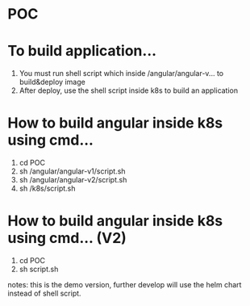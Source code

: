 # POC

# To build application...

1. You must run shell script which inside /angular/angular-v... to build&deploy image
2. After deploy, use the shell script inside k8s to build an application

# How to build angular inside k8s using cmd...

1. cd POC
2. sh /angular/angular-v1/script.sh
3. sh /angular/angular-v2/script.sh
4. sh /k8s/script.sh


# How to build angular inside k8s using cmd... (V2)

1. cd POC
2. sh script.sh

notes: this is the demo version, further develop will use the helm chart instead of shell script.

